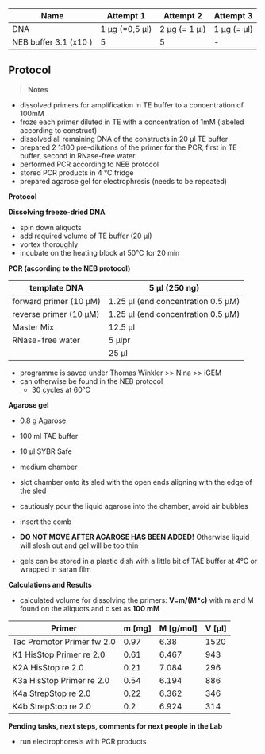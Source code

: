 ﻿---
aimtask: Amplify construct DNA  
protocol: "-" 
date: 2019-07-02  
participants: Lena Schorr, Lisa Vogg
---  
  
Name | Attempt 1 | Attempt 2 | Attempt 3  
-----------------------|----------------|------------------|-------------  
DNA | 1 µg (=0,5 µl) | 2 µg (= 1 µl) | 1 µg (= µl)  
NEB buffer 3.1 (x10 ) | 5 | 5 | -  
  
## Protocol  
  

> **Notes**

-   dissolved primers for amplification in TE buffer to a concentration of 100mM
-   froze each primer diluted in TE with a concentration of 1mM (labeled according to construct)
-   dissolved all remaining DNA of the constructs in 20 µl TE buffer
-   prepared 2 1:100 pre-dilutions of the primer for the PCR, first in TE buffer, second in RNase-free water
-   performed PCR according to NEB protocol
-   stored PCR products in 4 °C fridge
-   prepared agarose gel for electrophresis (needs to be repeated)

  

  

**Protocol**

  

**Dissolving freeze-dried DNA**

-   spin down aliquots
-   add required volume of TE buffer (20 µl)
-   vortex thoroughly
-   incubate on the heating block at 50°C for 20 min

  

**PCR (according to the NEB protocol)**

|template DNA|5 µl (250 ng)|
|--- |--- |
|forward primer (10 µM)|1.25 µl (end concentration 0.5 µM)|
|reverse primer (10 µM)|1.25 µl (end concentration 0.5 µM)|
|Master Mix|12.5 µl|
|RNase-free water|5 µlpr|
||25 µl|

-   programme is saved under Thomas Winkler >> Nina >> iGEM
-   can otherwise be found in the NEB protocol
    -   30 cycles at 60°C

  

**Agarose gel**

-   0.8 g Agarose
-   100 ml TAE buffer
-   10 µl SYBR Safe
-   medium chamber

  

-   slot chamber onto its sled with the open ends aligning with the edge of the sled
-   cautiously pour the liquid agarose into the chamber, avoid air bubbles
-   insert the comb
-   **DO NOT MOVE AFTER AGAROSE HAS BEEN ADDED!** Otherwise liquid will slosh out and gel will be too thin
-   gels can be stored in a plastic dish with a little bit of TAE buffer at 4°C or wrapped in saran film

  
**Calculations and Results**
-   calculated volume for dissolving the primers:  **V=m/(M*c)**  with m and M found on the aliquots and c set as  **100 mM**

|Primer|m [mg]|M [g/mol]|V [µl]|
|--- |--- |--- |--- |
|Tac Promotor Primer fw 2.0|0.97|6.38|1520|
|K1 HisStop Primer re 2.0|0.61|6.467|943|
|K2A HisStop re 2.0|0.21|7.084|296|
|K3a HisStop Primer re 2.0|0.54|6.194|886|
|K4a StrepStop re 2.0|0.22|6.362|346|
|K4b StrepStop re 2.0|0.2|6.924|314|  

  
 **Pending tasks, next steps, comments for next people in the Lab**
-   run electrophoresis with PCR products
